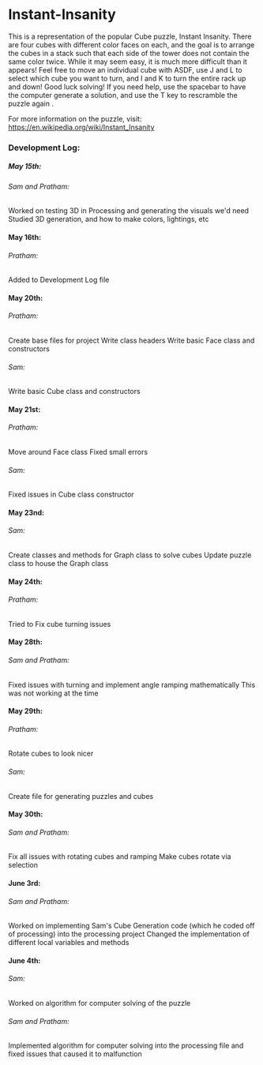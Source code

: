 # Instant-Insanity

This is a representation of the popular Cube puzzle, Instant Insanity.
There are four cubes with different color faces on each, and the goal is to arrange the cubes in a stack such that each side of the tower does not contain the same color twice.
While it may seem easy, it is much more difficult than it appears!
Feel free to move an individual cube with ASDF, use J and L to select which cube you want to turn, and I and K to turn the entire rack up and down!
Good luck solving! If you need help, use the spacebar to have the computer generate a solution, and use the T key to rescramble the puzzle again .

For more information on the puzzle, visit:
https://en.wikipedia.org/wiki/Instant_Insanity

### Development Log:

##### May 15th:
###### Sam and Pratham:
Worked on testing 3D in Processing and generating the visuals we'd need
Studied 3D generation, and how to make colors, lightings, etc

#### May 16th:
###### Pratham:
Added to Development Log file

#### May 20th:
###### Pratham:
Create base files for project
Write class headers
Write basic Face class and constructors
###### Sam:
Write basic Cube class and constructors

#### May 21st:
###### Pratham:
Move around Face class
Fixed small errors
###### Sam:
Fixed issues in Cube class constructor

#### May 23nd:
###### Sam:
Create classes and methods for Graph class to solve cubes
Update puzzle class to house the Graph class

#### May 24th:
###### Pratham:
Tried to Fix cube turning issues

#### May 28th:
###### Sam and Pratham:
Fixed issues with turning and implement angle ramping mathematically
This was not working at the time

#### May 29th:
###### Pratham:
Rotate cubes to look nicer
###### Sam:
Create file for generating puzzles and cubes

#### May 30th:
###### Sam and Pratham:
Fix all issues with rotating cubes and ramping
Make cubes rotate via selection

#### June 3rd:
###### Sam and Pratham:
Worked on implementing Sam's Cube Generation code (which he coded off of processing) into the processing project
Changed the implementation of different local variables and methods

#### June 4th:
###### Sam:
Worked on algorithm for computer solving of the puzzle
###### Sam and Pratham:
Implemented algorithm for computer solving into the processing file and fixed issues that caused it to malfunction
